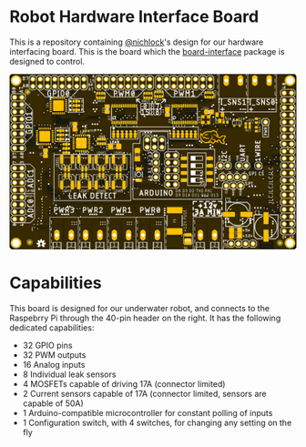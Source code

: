 # Robot Hardware Interface Board

This is a repository containing [@nichlock](https://github.com/nichlock)'s design for our hardware interfacing board. This is the board which the [board-interface](https://github.com/CuUwrRobotics/PiranhaBot-docs/blob/master/board_interface/README.md) package is designed to control. 

![Top of board, outside appearence](https://github.com/CuUwrRobotics/interface-board/blob/master/images/rev1-top-appearance.png)

# Capabilities

This board is designed for our underwater robot, and connects to the Raspebrry Pi through the 40-pin header on the right. It has the following dedicated capabilities:
- 32 GPIO pins
- 32 PWM outputs
- 16 Analog inputs
- 8 Individual leak sensors
- 4 MOSFETs capable of driving 17A (connector limited)
- 2 Current sensors capable of 17A (connector limited, sensors are capable of 50A)
- 1 Arduino-compatible microcontroller for constant polling of inputs
- 1 Configuration switch, with 4 switches, for changing any setting on the fly
